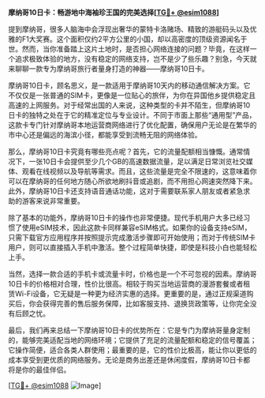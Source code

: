 **摩纳哥10日卡：畅游地中海袖珍王国的完美选择[[TG💪+ @esim1088](https://t.me/s/esim1088)]**

提到摩纳哥，很多人脑海中会浮现出奢华的蒙特卡洛赌场、精致的游艇码头以及优雅的F1大奖赛。这个面积仅约2平方公里的小国，却以高密度的顶级资源闻名于世。然而，当你准备踏上这片土地时，是否担心网络连接的问题？毕竟，在这样一个追求极致体验的地方，没有稳定的网络支持，岂不是少了些乐趣？别急，今天就来聊聊一款专为摩纳哥旅行者量身打造的神器——摩纳哥10日卡。

摩纳哥10日卡，顾名思义，是一款适用于摩纳哥10天内的移动通信解决方案。它不仅仅是一张普通的SIM卡，更像是一位贴心的旅伴，为你在异国他乡提供稳定且高速的上网服务。对于经常出国的人来说，这种类型的卡并不陌生，但摩纳哥10日卡的独特之处在于它的精准定位与专业设计。不同于市面上那些“通用型”产品，这款卡专门针对摩纳哥本地运营商网络进行了优化配置，确保用户无论是在繁华的市中心还是偏远的海滨小径，都能享受到流畅无阻的网络体验。

那么，摩纳哥10日卡究竟有哪些亮点呢？首先，它的流量配额相当慷慨。通常情况下，一张10日卡会提供至少几个GB的高速数据流量，足以满足日常浏览社交媒体、观看在线视频以及导航等需求。而且，这些流量是完全不限速的，这意味着你可以在摩纳哥的任何地方随心所欲地刷抖音或追剧，而不用担心网速突然降下来。此外，摩纳哥10日卡还支持语音通话功能，这对于需要联系家人朋友或者紧急求助的游客来说非常重要。

除了基本的功能外，摩纳哥10日卡的操作也非常便捷。现代手机用户大多已经习惯了使用eSIM技术，因此这款卡同样兼容eSIM格式。如果你的设备支持eSIM，只需下载官方应用程序并按照提示完成激活步骤即可开始使用；而对于传统SIM卡用户，则可以直接插入手机中激活。整个过程简单快捷，即使是科技小白也能轻松上手。

当然，选择一款合适的手机卡或流量卡时，价格也是一个不可忽视的因素。摩纳哥10日卡的价格相对合理，性价比很高。相较于购买当地运营商的漫游套餐或者租赁Wi-Fi设备，它无疑是一种更为经济实惠的选择。更重要的是，通过正规渠道购买后，你会获得完善的售后服务保障，比如客服支持、退换货政策等，让你完全没有后顾之忧。

最后，我们再来总结一下摩纳哥10日卡的优势所在：它是专门为摩纳哥量身定制的，能够完美适配当地的网络环境；它提供了充足的流量配额和稳定的信号覆盖；它操作简便，适合各类人群使用；最重要的是，它的性价比极高，能让你以更低的成本享受到更优质的网络服务。无论是商务出差还是休闲度假，摩纳哥10日卡都将是你的最佳伴侣。

[[TG💪+ @esim1088](https://t.me/s/esim1088) ![Image](https://i.postimg.cc/4NQfJmqS/Snipaste-2025-05-13-00-14-12.png)]